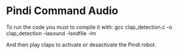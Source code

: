 # Pindi Command Audio

To run the code you must to compile it with:
gcc clap_detection.c -o clap_detection -lasound -lsndfile -lm

And then play claps to activate or desactivate the Pindi robot.
